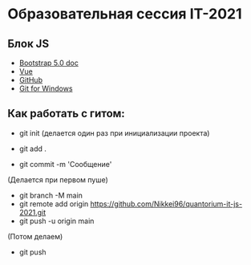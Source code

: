 # Образовательная сессия IT-2021
## Блок JS

- [Bootstrap 5.0 doc](https://getbootstrap.com/docs/5.0)
- [Vue](https://ru.vuejs.org/) 
- [GitHub](https://github.com/)
- [Git for Windows](https://git-scm.com/download/win)


## Как работать с гитом:
- git init (делается один раз при инициализации проекта)


- git add .
- git commit -m 'Сообщение'

(Делается при первом пуше)
- git branch -M main
- git remote add origin https://github.com/Nikkei96/quantorium-it-js-2021.git
- git push -u origin main

(Потом делаем)
- git push